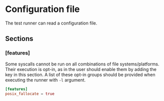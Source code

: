 # Configuration file

The test runner can read a configuration file.

## Sections

### [features]

Some syscalls cannot be run on all combinations of file systems/platforms.
Their execution is opt-in,
as in the user should enable them by adding the key in this section.
A list of these opt-in groups should be provided 
when executing the runner with `-l` argument.

```toml
[features]
posix_fallocate = true
```
